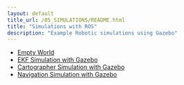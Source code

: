 ```yaml
---
layout: default
title_url: /05_SIMULATIONS/README.html
title: "Simulations with ROS"
description: "Example Robotic simulations using Gazebo"
---
```


- [Empty World](01_EMPTY.md)
- [EKF Simulation with Gazebo](02_EKF.md)
- [Cartographer Simulation with Gazebo](03_CARTO.md)
- [Navigation Simulation with Gazebo](04_NAV.md)
